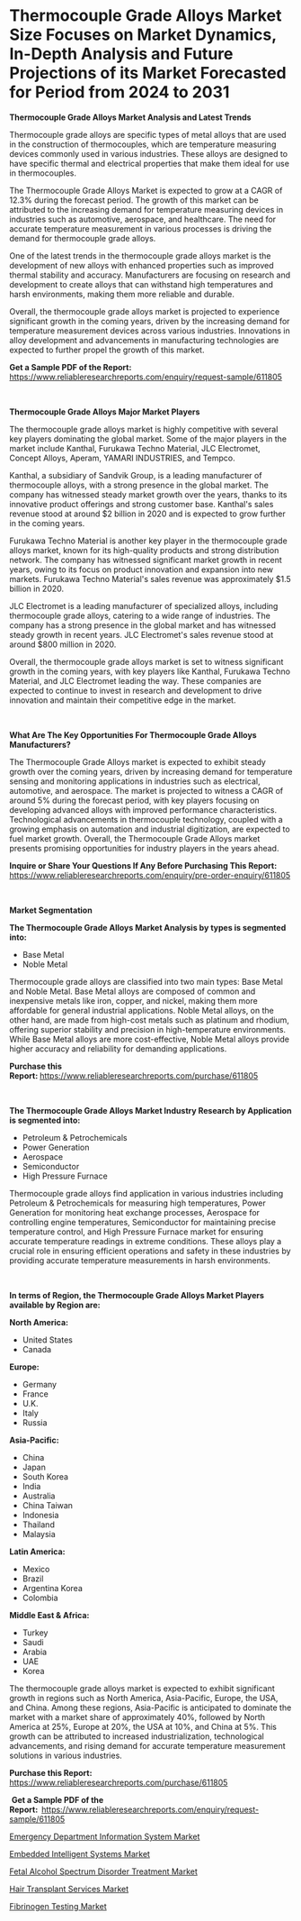 <p><h1>Thermocouple Grade Alloys Market Size Focuses on Market Dynamics, In-Depth Analysis and Future Projections of its Market Forecasted for Period from 2024 to 2031</h1></p><p><strong>Thermocouple Grade Alloys Market Analysis and Latest Trends</strong></p>
<p><p>Thermocouple grade alloys are specific types of metal alloys that are used in the construction of thermocouples, which are temperature measuring devices commonly used in various industries. These alloys are designed to have specific thermal and electrical properties that make them ideal for use in thermocouples.</p><p>The Thermocouple Grade Alloys Market is expected to grow at a CAGR of 12.3% during the forecast period. The growth of this market can be attributed to the increasing demand for temperature measuring devices in industries such as automotive, aerospace, and healthcare. The need for accurate temperature measurement in various processes is driving the demand for thermocouple grade alloys.</p><p>One of the latest trends in the thermocouple grade alloys market is the development of new alloys with enhanced properties such as improved thermal stability and accuracy. Manufacturers are focusing on research and development to create alloys that can withstand high temperatures and harsh environments, making them more reliable and durable.</p><p>Overall, the thermocouple grade alloys market is projected to experience significant growth in the coming years, driven by the increasing demand for temperature measurement devices across various industries. Innovations in alloy development and advancements in manufacturing technologies are expected to further propel the growth of this market.</p></p>
<p><strong>Get a Sample PDF of the Report:&nbsp;</strong> <a href="https://www.reliableresearchreports.com/enquiry/request-sample/611805">https://www.reliableresearchreports.com/enquiry/request-sample/611805</a></p>
<p>&nbsp;</p>
<p><strong>Thermocouple Grade Alloys Major Market Players</strong></p>
<p><p>The thermocouple grade alloys market is highly competitive with several key players dominating the global market. Some of the major players in the market include Kanthal, Furukawa Techno Material, JLC Electromet, Concept Alloys, Aperam, YAMARI INDUSTRIES, and Tempco.</p><p>Kanthal, a subsidiary of Sandvik Group, is a leading manufacturer of thermocouple alloys, with a strong presence in the global market. The company has witnessed steady market growth over the years, thanks to its innovative product offerings and strong customer base. Kanthal's sales revenue stood at around $2 billion in 2020 and is expected to grow further in the coming years.</p><p>Furukawa Techno Material is another key player in the thermocouple grade alloys market, known for its high-quality products and strong distribution network. The company has witnessed significant market growth in recent years, owing to its focus on product innovation and expansion into new markets. Furukawa Techno Material's sales revenue was approximately $1.5 billion in 2020.</p><p>JLC Electromet is a leading manufacturer of specialized alloys, including thermocouple grade alloys, catering to a wide range of industries. The company has a strong presence in the global market and has witnessed steady growth in recent years. JLC Electromet's sales revenue stood at around $800 million in 2020.</p><p>Overall, the thermocouple grade alloys market is set to witness significant growth in the coming years, with key players like Kanthal, Furukawa Techno Material, and JLC Electromet leading the way. These companies are expected to continue to invest in research and development to drive innovation and maintain their competitive edge in the market.</p></p>
<p>&nbsp;</p>
<p><strong>What Are The Key Opportunities For Thermocouple Grade Alloys Manufacturers?</strong></p>
<p><p>The Thermocouple Grade Alloys market is expected to exhibit steady growth over the coming years, driven by increasing demand for temperature sensing and monitoring applications in industries such as electrical, automotive, and aerospace. The market is projected to witness a CAGR of around 5% during the forecast period, with key players focusing on developing advanced alloys with improved performance characteristics. Technological advancements in thermocouple technology, coupled with a growing emphasis on automation and industrial digitization, are expected to fuel market growth. Overall, the Thermocouple Grade Alloys market presents promising opportunities for industry players in the years ahead.</p></p>
<p><strong>Inquire or Share Your Questions If Any Before Purchasing This Report:</strong> <a href="https://www.reliableresearchreports.com/enquiry/pre-order-enquiry/611805">https://www.reliableresearchreports.com/enquiry/pre-order-enquiry/611805</a></p>
<p>&nbsp;</p>
<p><strong>Market Segmentation</strong></p>
<p><strong>The Thermocouple Grade Alloys Market Analysis by types is segmented into:</strong></p>
<p><ul><li>Base Metal</li><li>Noble Metal</li></ul></p>
<p><p>Thermocouple grade alloys are classified into two main types: Base Metal and Noble Metal. Base Metal alloys are composed of common and inexpensive metals like iron, copper, and nickel, making them more affordable for general industrial applications. Noble Metal alloys, on the other hand, are made from high-cost metals such as platinum and rhodium, offering superior stability and precision in high-temperature environments. While Base Metal alloys are more cost-effective, Noble Metal alloys provide higher accuracy and reliability for demanding applications.</p></p>
<p><strong>Purchase this Report:&nbsp;</strong><a href="https://www.reliableresearchreports.com/purchase/611805">https://www.reliableresearchreports.com/purchase/611805</a></p>
<p>&nbsp;</p>
<p><strong>The Thermocouple Grade Alloys Market Industry Research by Application is segmented into:</strong></p>
<p><ul><li>Petroleum & Petrochemicals</li><li>Power Generation</li><li>Aerospace</li><li>Semiconductor</li><li>High Pressure Furnace</li></ul></p>
<p><p>Thermocouple grade alloys find application in various industries including Petroleum & Petrochemicals for measuring high temperatures, Power Generation for monitoring heat exchange processes, Aerospace for controlling engine temperatures, Semiconductor for maintaining precise temperature control, and High Pressure Furnace market for ensuring accurate temperature readings in extreme conditions. These alloys play a crucial role in ensuring efficient operations and safety in these industries by providing accurate temperature measurements in harsh environments.</p></p>
<p>&nbsp;</p>
<p><strong>In terms of Region, the Thermocouple Grade Alloys Market Players available by Region are:</strong></p>
<p>
    <p> <strong> North America: </strong>
        <ul>
            <li>United States</li>
            <li>Canada</li>
        </ul>
        </p> 
    <p> <strong> Europe: </strong>
        <ul>
            <li>Germany</li>
            <li>France</li>
            <li>U.K.</li>
            <li>Italy</li>
            <li>Russia</li>
        </ul>
        </p> 
    <p> <strong> Asia-Pacific: </strong>
        <ul>
            <li>China</li>
            <li>Japan</li>
            <li>South Korea</li>
            <li>India</li>
            <li>Australia</li>
            <li>China Taiwan</li>
            <li>Indonesia</li>
            <li>Thailand</li>
            <li>Malaysia</li>
        </ul>
        </p> 
    <p> <strong> Latin America: </strong>
        <ul>
            <li>Mexico</li>
            <li>Brazil</li>
            <li>Argentina Korea</li>
            <li>Colombia</li>
        </ul>
        </p> 
    <p> <strong> Middle East & Africa: </strong>
        <ul>
            <li>Turkey</li>
            <li>Saudi</li>
            <li>Arabia</li>
            <li>UAE</li>
            <li>Korea</li>
        </ul>
    </p>
    </p>
<p><p>The thermocouple grade alloys market is expected to exhibit significant growth in regions such as North America, Asia-Pacific, Europe, the USA, and China. Among these regions, Asia-Pacific is anticipated to dominate the market with a market share of approximately 40%, followed by North America at 25%, Europe at 20%, the USA at 10%, and China at 5%. This growth can be attributed to increased industrialization, technological advancements, and rising demand for accurate temperature measurement solutions in various industries.</p></p>
<p><strong>Purchase this Report: </strong><a href="https://www.reliableresearchreports.com/purchase/611805">https://www.reliableresearchreports.com/purchase/611805</a></p>
<p>&nbsp;<strong>Get a Sample PDF of the Report:&nbsp;&nbsp;</strong><a href="https://www.reliableresearchreports.com/enquiry/request-sample/611805">https://www.reliableresearchreports.com/enquiry/request-sample/611805</a></p>
<p><strong></strong></p>
<p><p><a href="https://medium.com/@cordiehyatt/emergency-department-information-system-market-share-evolution-and-market-growth-trends-2024-2031-ab6c8d190696">Emergency Department Information System Market</a></p><p><a href="https://medium.com/@cordiehyatt/embedded-intelligent-systems-market-outlook-industry-overview-and-forecast-2024-to-2031-8c6eefc25b6f">Embedded Intelligent Systems Market</a></p><p><a href="https://medium.com/@cordiehyatt/decoding-fetal-alcohol-spectrum-disorder-treatment-market-metrics-market-share-trends-and-growth-02aa4b3c249b">Fetal Alcohol Spectrum Disorder Treatment Market</a></p><p><a href="https://medium.com/@cordiehyatt/hair-transplant-services-market-research-report-its-history-and-forecast-2024-to-2031-2a885ad76603">Hair Transplant Services Market</a></p><p><a href="https://medium.com/@cordiehyatt/decoding-fibrinogen-testing-market-metrics-market-share-trends-and-growth-patterns-b80424269b4c">Fibrinogen Testing Market</a></p></p>